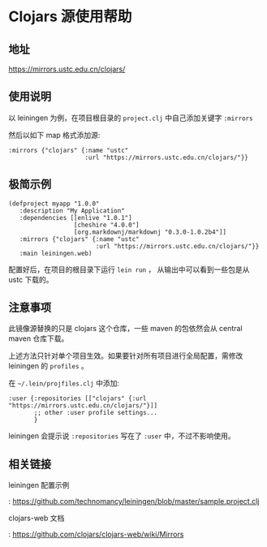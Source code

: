 # Clojars 源使用帮助

## 地址

<https://mirrors.ustc.edu.cn/clojars/>

## 使用说明

以 leiningen 为例，在项目根目录的 `project.clj` 中自己添加关键字
`:mirrors`

然后以如下 map 格式添加源:

    :mirrors {"clojars" {:name "ustc"
                         :url "https://mirrors.ustc.edu.cn/clojars/"}}

## 极简示例

    (defproject myapp "1.0.0"
       :description "My Application"
       :dependencies [[enlive "1.0.1"]
                      [cheshire "4.0.0"]
                      [org.markdownj/markdownj "0.3.0-1.0.2b4"]]
       :mirrors {"clojars" {:name "ustc"
                            :url "https://mirrors.ustc.edu.cn/clojars/"}}
       :main leiningen.web)

配置好后，在项目的根目录下运行 `lein run` ， 从输出中可以看到一些包是从
ustc 下载的。

## 注意事项

此镜像源替换的只是 clojars 这个仓库，一些 maven 的包依然会从 central
maven 仓库下载。

上述方法只针对单个项目生效。如果要针对所有项目进行全局配置，需修改
leiningen 的 `profiles` 。

在 `~/.lein/projfiles.clj` 中添加:

    :user {:repositories [["clojars" {:url "https://mirrors.ustc.edu.cn/clojars/"}]]
           ;; other :user profile settings...
           }

leiningen 会提示说 `:repositories` 写在了 `:user` 中，不过不影响使用。

## 相关链接

leiningen 配置示例

:   <https://github.com/technomancy/leiningen/blob/master/sample.project.clj>

clojars-web 文档

:   <https://github.com/clojars/clojars-web/wiki/Mirrors>
